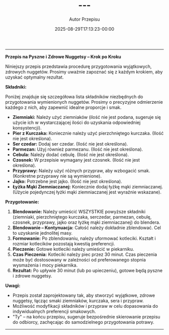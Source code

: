﻿---
draft: true
title: "---"
author: "Autor Przepisu"
recipe_image: images/recipe-headers/default.jpg
date: 2025-08-29T17:13:23-00:00
categories: ["do-kategoryzacji"]
tags: ["draft"]
tagline: "Przepis do sformatowania"
servings: 4
prep_time: 15
cook: true
cook_time: 30
calories: 300
protein: 20
fat: 10
carbohydrate: 25
---
---

**Przepis na Pyszne i Zdrowe Nuggetsy – Krok po Kroku**

Niniejszy przepis przedstawia procedurę przygotowania wyjątkowych, zdrowych nuggetów. Prosimy uważnie zapoznać się z każdym krokiem, aby uzyskać optymalny rezultat.

**Składniki:**

Poniżej znajduje się szczegółowa lista składników niezbędnych do przygotowania wymienionych nuggetów. Prosimy o precyzyjne odmierzenie każdego z nich, aby zapewnić idealne proporcje i smak.

*   **Ziemniaki:** Należy użyć ziemniaków (ilość nie jest podana, sugeruje się użycie ich w wystarczającej ilości do uzyskania odpowiedniej konsystencji).
*   **Pier z Kurczaka:** Koniecznie należy użyć pierzchniętego kurczaka. (Ilość nie jest określona).
*   **Ser czedar:** Dodaj ser czedar. (Ilość nie jest określona).
*   **Parmezan:** Użyj również parmezanu. (Ilość nie jest określona).
*   **Cebula:** Należy dodać cebulę. (Ilość nie jest określona).
*   **Czosnek:**  W przepisie wymagany jest czosnek. (Ilość nie jest określona).
*   **Przyprawy:** Należy użyć różnych przypraw, aby wzbogacić smak. (Konkretne przyprawy nie są wymienione).
*   **Jajko:** Potrzebne jest jajko. (Ilość nie jest określona).
*   **Łyżka Mąki Ziemniaczanej:** Koniecznie dodaj łyżkę mąki ziemniaczanej. (Użycie pojedynczej łyżki mąki ziemniaczanej jest wyraźnie wskazane).

**Przygotowanie:**

1.  **Blendowanie:**  Należy umieścić WSZYSTKIE powyższe składniki (ziemniaki, pierzchniętego kurczaka, serczedar, parmezan, cebulę, czosnek, przyprawy, jajko oraz łyżkę mąki ziemniaczanej) do blendera.
2.  **Blendowanie – Kontynuacja:** Całość należy dokładnie zblendować. Cel to uzyskanie jednolitej masy.
3.  **Formowanie:** Po zblendowaniu, należy uformować kotleciki. Kształt i rozmiar kotlecików pozostają kwestią preferencji.
4.  **Pieczenie:**  Gotowe kotleciki należy umieścić w piekarniku.
5.  **Czas Pieczenia:**  Kotleciki należy piec przez 30 minut. Czas pieczenia może być dostosowany w zależności od preferowanego stopnia wysmażenia i mocy piekarnika.
6.  **Rezultat:** Po upływie 30 minut (lub po upieczeniu), gotowe będą pyszne i zdrowe nuggetsy.

**Uwagi:**

*   Przepis został zaprojektowany tak, aby stworzyć wyjątkowe, zdrowe nuggetsy, łącząc smaki ziemniaków, kurczaka, sera i przypraw.
*   Możliwość modyfikacji składników i przypraw w celu dopasowania do indywidualnych preferencji smakowych.
*   "Ty" – na końcu przepisu, sugeruje bezpośrednie skierowanie przepisu do odbiorcy, zachęcając do samodzielnego przygotowania potrawy.
---
